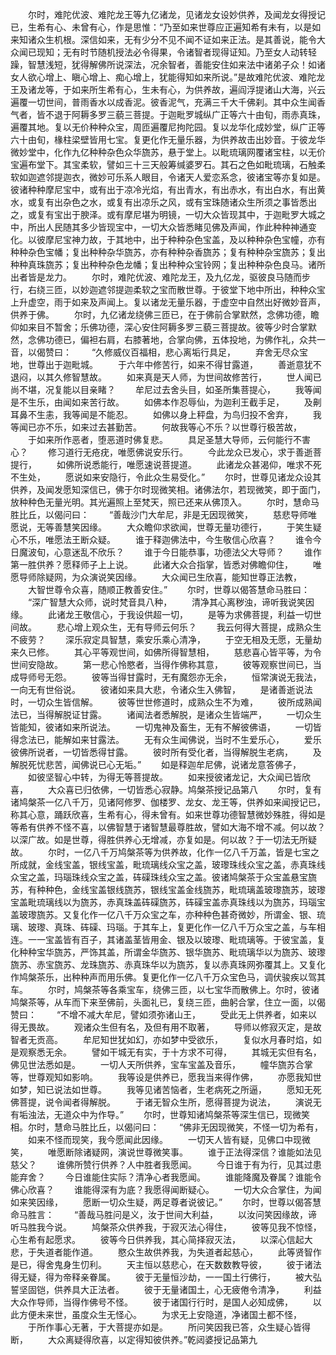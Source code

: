 <!-- { "loadSidebar": true } -->
　　尔时，难陀优波、难陀龙王等九亿诸龙，见诸龙女设妙供养，及闻龙女得授记已，生希有心、未曾有心，作是思惟：“乃至如来世尊应正遍知希有未有，以是如来知诸众生机根。深信如来，无有少分不见不闻不证如来正法。是其善说，能令大众闻已现知；无有时节随机授法必令得果，令诸智者现得证知。乃至女人动转轻躁，智慧浅短，犹得解佛所说深法，况余智者，善能安住如来法中诸弟子众！如诸女人欲心增上、瞋心增上、痴心增上，犹能得知如来所说。”是故难陀优波、难陀龙王及诸龙等，于如来所生希有心，生未有心，为供养故，遍阎浮提诸山大海，兴云遍覆一切世间，普雨香水以成香泥。彼香泥气，充满三千大千佛刹。其中众生闻香气者，皆不退于阿耨多罗三藐三菩提。于迦毗罗城纵广正等六十由旬，雨赤真珠，遍覆其地。复以无价种种众宝，周匝遍覆尼拘陀园。复以龙华化成妙堂，纵广正等六十由旬，椽柱梁壁皆用七宝。复更化作无量乐器，为供养故击出妙音。于彼龙华微妙堂中，化作九亿种种杂色众华旒苏，悬于堂上。以毗琉璃网覆诸宝柱，以无价宝遍布堂下。其宝柔软，譬如三十三天般筹缄婆罗石。其石之色如毗琉璃，石触柔软如迦遮邻提迦衣，微妙可乐系人眼目，令诸天人爱恋系念，彼诸宝等亦复如是。彼诸种种摩尼宝中，或有出于凉冷光焰，有出青水，有出赤水，有出白水，有出黄水，或复有出杂色之水，或复有出凉乐之风，或有宝珠随诸众生所须之事皆悉出之，或复有宝出于腴泽。或有摩尼堪为明镜，一切大众皆现其中，于迦毗罗大城之中，所出人民随其多少皆现宝中，一切大众皆悉睹见佛及声闻，作此种种神通变化。以彼摩尼宝神力故，于其地中，出于种种杂色宝盖，及以种种杂色宝幢，亦有种种杂色宝幡；复出种种杂华旒苏，亦有种种杂香旒苏；复有种种杂宝旒苏；复出种种真珠旒苏；复出种种杂色龙幡；复出种种众宝铃网；复出种种杂色良马。诸所出者皆是龙力。
　　尔时，难陀优波、难陀龙王，及九亿龙，驱彼良马随而步行，右绕三匝，以妙迦遮邻提迦柔软之宝而散世尊。于彼堂下地中所出，种种众宝上升虚空，雨于如来及声闻上。复以诸龙无量乐器，于虚空中自然出好微妙音声，供养于佛。
　　尔时，九亿诸龙绕佛三匝已，在于佛前合掌默然，念佛功德，瞻仰如来目不暂舍；乐佛功德，深心安住阿耨多罗三藐三菩提故。彼等少时合掌默然，念佛功德已，偏袒右肩，右膝著地，合掌向佛，五体投地，为佛作礼，众共一音，以偈赞曰：
　　“久修威仪百福相，悲心离垢行具足，
　　弃舍无尽众宝地，世尊出于迦毗城。
　　于六年中修苦行，如来不得甘露道，
　　善逝意犹不退闷，以其久修智慧故。
　　如来真是天人师，为世间故修苦行，
　　世人闻已尚不堪，况复能以目亲睹？
　　牟尼过去舍头目，如圣所集菩提心，
　　我等闻是不生乐，由闻如来苦行故。
　　如佛本作忍辱仙，为迦利王截手足，
　　及劓耳鼻不生恚，我等闻是不能忍。
　　如佛以身上秤盘，为鸟归投不舍弃，
　　我等闻已亦不乐，如来过去甚勤苦。
　　何故我等心不乐？以世尊行极苦故，
　　于如来所作恶者，堕恶道时佛复悲。
　　具足圣慧大导师，云何能行不害心？
　　修习道行无疮疣，唯愿佛说安乐行。
　　今此龙众已发心，求于善逝菩提行，
　　如佛所说悉能行，唯愿速说菩提道。
　　此诸龙众甚渴仰，唯求不死不生处，
　　愿说如来安隐行，令此众生易受化。”
　　尔时，世尊见诸龙众设其供养，及闻发愿知深信已，佛于尔时现微笑相。诸佛法尔，若现微笑，即于面门，放种种色无量光明。其光遍照上至梵天，照已还来从佛顶入。
　　尔时，慧命马胜比丘，以偈问曰：
　　“善哉沙门大牟尼，非是无因现微笑，
　　慈悲导师唯愿说，无等善慧笑因缘。
　　大众瞻仰求欲闻，世尊无量功德行，
　　于笑生疑心不乐，唯愿法王断众疑。
　　谁于释迦佛法中，今生敬信心欣喜？
　　谁令今日魔波旬，心意迷乱不欣乐？
　　谁于今日能恭事，功德法父大导师？
　　谁作第一胜供养？愿释师子上上说。
　　此诸大众合指掌，皆悉对佛瞻仰住，
　　唯愿导师除疑网，为众演说笑因缘。
　　大众闻已生欣喜，能知世尊正法教，
　　大智世尊令众喜，随顺正教善安住。”
　　尔时，世尊以偈答慧命马胜曰：
　　“深广智慧大众师，说时梵音具八种，
　　清净其心离秽浊，谛听我说笑因缘。
　　此诸龙王敬信心，于我设供超一切，
　　是等为求佛菩提，利益一切世间故。
　　悲心增上观众生，无有导师云何乐？
　　我云何得大菩提，成熟众生不疲劳？
　　深乐寂定具智慧，乘安乐乘心清净，
　　于空无相及无愿，无量劫来久已修。
　　其心平等观世间，如佛所得智慧相，
　　慈悲喜心皆平等，为令世间安隐故。
　　第一悲心怜愍者，当得作佛称其意，
　　彼等观察世间已，当成导师号无怨。
　　彼等当得甘露时，无有魔怨亦无余，
　　恒常演说无我法，一向无有世俗说。
　　彼诸如来具大悲，令诸众生入佛智，
　　是诸善逝说法时，一切众生皆信解。
　　彼等世世修道时，成熟众生不为难，
　　彼所成熟闻法已，当得解脱证甘露。
　　诸闻法者悉解脱，是诸众生皆端严，
　　一切众生皆能知，彼诸如来所说法。
　　一切鬼神及畜生，无有不解彼佛语，
　　一切皆得念法已，能解如来甘露法。
　　无有众生闻佛说，当时不生爱乐心，
　　爱乐彼佛所说者，一切皆悉得甘露。
　　彼时所有受化者，当得解脱生老病，
　　及解脱死忧悲苦，闻佛说已心无垢。”
　　如是释迦牟尼佛，说诸龙意答佛子，
　　如彼坚智心中转，为得无等菩提故。
　　如来授彼诸龙记，大众闻已皆欣喜，
　　大众喜已归依佛，一切皆悉心寂静。鸠槃茶授记品第八
　　尔时，复有诸鸠槃茶一亿八千万，见诸阿修罗、伽楼罗、龙女、龙王等，供养如来闻授记已，称其心意，踊跃欣喜，生希有心，得未曾有。如来世尊功德智慧微妙殊胜，得如是等希有供养不怪不喜，以佛智慧于诸智慧最尊胜故，譬如大海不增不减。何以故？以深广故。如是世尊，得胜供养心无增减，亦复如是。何以故？于一切法无所疑故。
　　尔时，一亿八千万鸠槃茶等为供养故，化作一亿八千万盖，皆是七宝之所成就，金线宝盖，银线宝盖，毗琉璃线众宝之盖，玻瓈珠线众宝之盖，赤真珠线众宝之盖，玛瑙珠线众宝之盖，砗磲珠线众宝之盖。彼诸鸠槃茶于众宝盖悬宝旒苏，有种种色，金线宝盖银线旒苏，银线宝盖金线旒苏，毗琉璃盖玻瓈旒苏，玻瓈宝盖毗琉璃线以为旒苏，赤真珠盖砗磲旒苏，砗磲宝盖赤真珠线以为旒苏，玛瑙宝盖玻瓈旒苏。又复化作一亿八千万众宝之车，亦种种色甚奇微妙，所谓金、银、琉璃、玻瓈、真珠、砗磲、玛瑙。于其车上，复更化作一亿八千万众宝之盖，与车相连。一一宝盖皆有百子，其诸盖茎皆用金、银及以玻瓈、毗琉璃等。于彼宝盖，复化种种宝华旒苏，严饰其盖，所谓金华旒苏、银华旒苏、毗琉璃华以为旒苏、玻瓈旒苏、赤宝旒苏、龙珠旒苏、赤真珠华以为旒苏，复以赤真珠网弥覆其上。又复化作鸠槃茶乐，出种种声而用乐佛。复更化作一亿八千万众宝色马，调伏骏疾以驾其车。
　　尔时，鸠槃茶等各乘宝车，绕佛三匝，以七宝华而散佛上。尔时，彼诸鸠槃茶等，从车而下来至佛前，头面礼已，复绕三匝，曲躬合掌，住立一面，以偈赞曰：
　　“不增不减大牟尼，譬如须弥诸山王，
　　受此无上供养者，如来以得无畏故。
　　观诸众生但有名，及但有用不取著，
　　导师以修寂灭定，是故智者无贡高。
　　牟尼知世犹如幻，亦如梦中受欲乐，
　　复似水月春时焰，如是观察悉无余。
　　譬如干城无有实，于十方求不可得，
　　其城无实但有名，佛见世法悉如是。
　　一切人天所供养，宝车宝盖及音乐，
　　幢华旒苏合掌等，世尊观知如影响。
　　我等设是供养已，愿我当来得作佛，
　　亦愿我知世如梦，知已说法如世尊。
　　我等见诸苦恼者，生老病死之所逼，
　　愿知无死佛菩提，说令闻者得解脱。
　　于诸无智众生所，愿得菩提为说法，
　　演说无有垢浊法，无道众中为作导。”
　　尔时，世尊知诸鸠槃茶等深生信已，现微笑相。尔时，慧命马胜比丘，以偈问曰：
　　“佛非无因现微笑，不怪一切为希有，
　　如来不怪而现笑，我今愿闻此因缘。
　　一切天人皆有疑，见佛口中现微笑，
　　唯愿断除诸疑网，演说世尊微笑事。
　　谁于正法得深信？谁能如法见慈父？
　　谁佛所赞行供养？人中胜者我愿闻。
　　今日谁于有为行，见其过患能弃舍？
　　今日谁能住实际？清净心者我愿闻。
　　谁能降魔及眷属？谁能令佛心欣喜？
　　谁能得深有为底？我愿得闻断疑心。
　　一切大众合掌住，为闻如来笑因缘，
　　愿断一切众生疑，两足尊者说彼记。”
　　尔时，世尊以偈答慧命马胜言：
　　“善哉马胜问是义，汝于世间大利益，
　　以汝问笑因缘故，谛听马胜我今说。
　　鸠槃茶众供养我，于寂灭法心得住，
　　彼等见我不惊怪，心生希有起愿求。
　　彼等今日供养我，其心简择寂灭法，
　　以深心信起大悲，于失道者能作道。
　　愍众生故供养我，为失道者起慈心，
　　此等贤智作是已，得舍鬼身生忉利。
　　天主恒以慈悲心，在天数数教导彼，
　　彼于诸法得无疑，得为帝释亲眷属。
　　彼于无量恒沙劫，一一国土行佛行，
　　被大弘誓坚固铠，供养具大正法者。
　　彼于无量诸国土，心无疲倦令清净，
　　利益大众作导师，当得作佛号不怪。
　　彼于诸国行行时，是国人必知成佛，
　　以此方便未来世，虽度众生无怪心。
　　为求无上安隐道，净诸国土都不怪，
　　于所作事心无著，于大菩提亦如是。
　　所问笑因我已答，众生疑心皆得断，
　　大众离疑得欣喜，以定得知彼供养。”乾闼婆授记品第九

